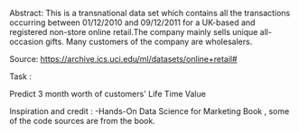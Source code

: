 Abstract: This is a transnational data set which contains all the transactions occurring between 01/12/2010 and 09/12/2011 for a UK-based and registered non-store online retail.The company mainly sells unique all-occasion gifts. Many customers of the company are wholesalers.

Source: https://archive.ics.uci.edu/ml/datasets/online+retail#

Task :

Predict 3 month worth of customers' Life Time Value


Inspiration and credit : -Hands-On Data Science for Marketing Book , some of the code sources are from the book.

